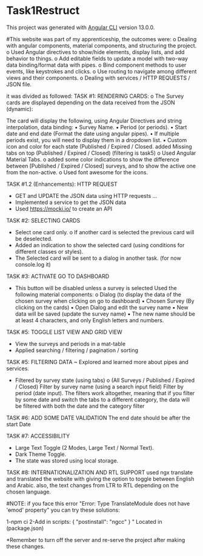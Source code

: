 # Task1Restruct

This project was generated with [Angular CLI](https://github.com/angular/angular-cli) version 13.0.0.

#This website was part of my apprenticeship, the outcomes were:
o Dealing with angular components, material components, and structuring the project.
o Used Angular directives to show/hide elements, display lists, and add behavior to things.
o Add editable fields to update a model with two-way data binding/format data with pipes.
o Bind component methods to user events, like keystrokes and clicks.
o Use routing to navigate among different views and their components.
o Dealing with services / HTTP REQUESTS / JSON file.


it was divided as followed:
TASK #1: RENDERING CARDS:
o The Survey cards are displayed depending on the data received from the JSON (dynamic):

The card will display the following, using Angular Directives and string interpolation, data binding:
▪ Survey Name.
▪ Period (or periods).
• Start date and end date (Format the date using angular pipes).
• If multiple periods exist, you will need to display them in a dropdown list.
▪ Custom icon and color for each state (Published / Expired / Closed.
added Missing tabs on top (Published / Expired / Closed) (filtering is task5)
o Used Angular Material Tabs.
o added some color indications to show the difference between [Published / Expired / Closed]
surveys, and to show the active one from the non-active.
o Used font awesome for the icons.

TASK #1.2 (Enhancements): HTTP REQUEST
- GET and UPDATE the JSON data using HTTP requests ...
- Implemented a service to get the JSON data
- Used https://mocki.io/ to create an API

TASK #2: SELECTING CARDS
- Select one card only.
o If another card is selected the previous card will be deselected.
- Added an indication to show the selected card (using conditions for different classes or styles).
- The Selected card will be sent to a dialog in another task. (for now console.log it)

TASK #3: ACTIVATE GO TO DASHBOARD
- This button will be disabled unless a survey is selected
Used the following material components:
o Dialog (to display the data of the chosen survey when clicking on go to dashboard)
▪ Chosen Survey (By clicking on the cards)
▪ Open Dialog and edit the survey name
▪ New data will be saved (update the survey name)
▪ The new name should be at least 4 characters, and only English letters and numbers.


TASK #5: TOGGLE LIST VIEW AND GRID VIEW
- View the surveys and periods in a mat-table
- Applied searching / filtering / pagination / sorting

TASK #5: FILTERING DATA
~ Explored and learned more about pipes and services.
- Filtered by survey state (using tabs)
o (All Surveys / Published / Expired / Closed)
Filter by survey name (using a search input field)
Filter by period (date input).
The filters work altogether, meaning that if you filter by some date and switch the tabs to a different
category, the data will be filtered with both the date and the category filter

TASK #6: ADD SOME DATE VALIDATION
The end date should be after the start Date

TASK #7: ACCESSIBILITY
- Large Text Toggle (2 Modes, Large Text / Normal Text).
- Dark Theme Toggle.
- The state was stored using local storage.

TASK #8: INTERNATIONALIZATION AND RTL SUPPORT
used ngx translate and translated the website with giving the option to toggle between English and Arabic.
also, the text changes from LTR to RTL depending on the chosen language.



#NOTE: if you face this error "Error: Type TranslateModule does not have 'ɵmod' property"
you can try these solutions:

1-npm ci
2-Add in scripts: {
    "postinstall": "ngcc"
}  " Located in (package.json)

*Remember to turn off the server and re-serve the project after making these changes.
